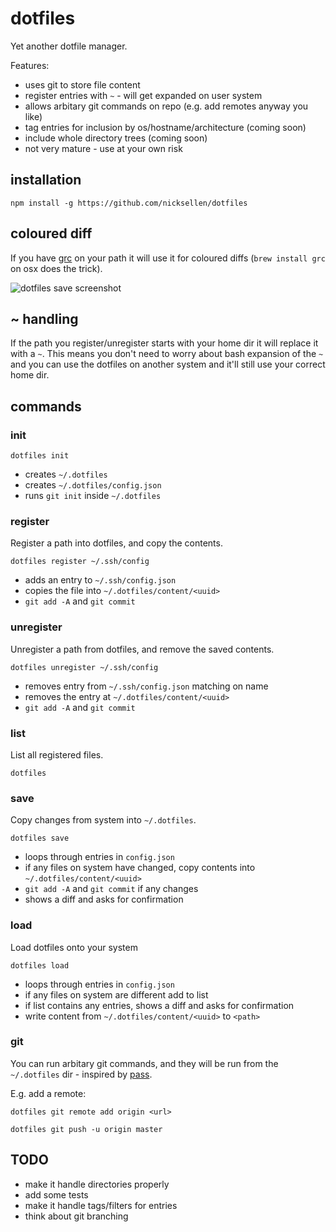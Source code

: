 # dotfiles

Yet another dotfile manager.

Features:

* uses git to store file content
* register entries with `~` - will get expanded on user system
* allows arbitary git commands on repo (e.g. add remotes anyway you like)
* tag entries for inclusion by os/hostname/architecture (coming soon)
* include whole directory trees (coming soon)
* not very mature - use at your own risk

## installation

````
npm install -g https://github.com/nicksellen/dotfiles
````

## coloured diff

If you have [grc](https://github.com/garabik/grc) on your path it will use it for coloured diffs (`brew install grc` on osx does the trick).

![dotfiles save screenshot](http://nicksellen.co.uk/upld/dotfiles.save.png)

## ~ handling

If the path you register/unregister starts with your home dir it will replace it with a `~`. This means you don't need to worry about bash expansion of the `~` and you can use the dotfiles on another system and it'll still use your correct home dir.

## commands

### init

````
dotfiles init
````

* creates `~/.dotfiles`
* creates `~/.dotfiles/config.json`
* runs `git init` inside `~/.dotfiles`

### register

Register a path into dotfiles, and copy the contents.

````
dotfiles register ~/.ssh/config
````

* adds an entry to `~/.ssh/config.json`
* copies the file into `~/.dotfiles/content/<uuid>`
* `git add -A` and `git commit`

### unregister

Unregister a path from dotfiles, and remove the saved contents.

````
dotfiles unregister ~/.ssh/config
````

* removes entry from `~/.ssh/config.json` matching on name
* removes the entry at `~/.dotfiles/content/<uuid>`
* `git add -A` and `git commit`

### list

List all registered files.

````
dotfiles
````

### save

Copy changes from system into `~/.dotfiles`.

````
dotfiles save
````

* loops through entries in `config.json`
* if any files on system have changed, copy contents into `~/.dotfiles/content/<uuid>`
* `git add -A` and `git commit` if any changes
* shows a diff and asks for confirmation

### load

Load dotfiles onto your system

````
dotfiles load
````

* loops through entries in `config.json`
* if any files on system are different add to list
* if list contains any entries, shows a diff and asks for confirmation
* write content from `~/.dotfiles/content/<uuid>` to `<path>`

### git

You can run arbitary git commands, and they will be run from the `~/.dotfiles` dir - inspired by [pass](http://www.passwordstore.org/). 

E.g. add a remote:

````
dotfiles git remote add origin <url>
````

````
dotfiles git push -u origin master
````

## TODO

* make it handle directories properly
* add some tests
* make it handle tags/filters for entries
* think about git branching